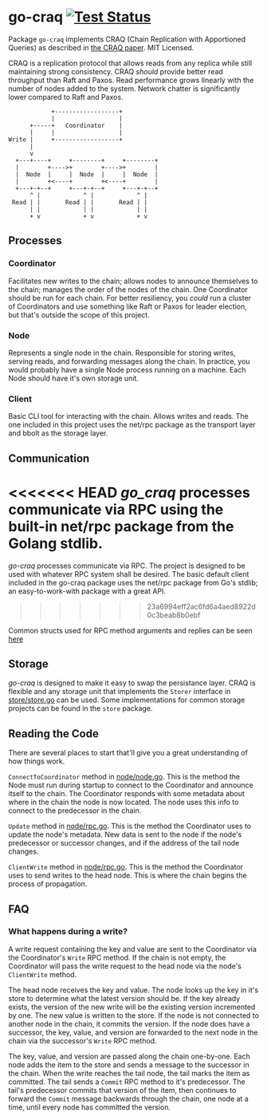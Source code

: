 # go-craq [![Test Status](https://github.com/despreston/go-craq/workflows/Test/badge.svg)](https://github.com/despreston/go-craq/actions)

Package `go-craq` implements CRAQ (Chain Replication with Apportioned Queries)
as described in [the CRAQ
paper](https://pdos.csail.mit.edu/6.824/papers/craq.pdf). MIT Licensed.

CRAQ is a replication protocol that allows reads from any replica while still
maintaining strong consistency. CRAQ _should_ provide better read throughput
than Raft and Paxos. Read performance grows linearly with the number of nodes
added to the system. Network chatter is significantly lower compared to Raft and
Paxos.

```
            +------------------+
            |                  |
      +-----+   Coordinator    |
      |     |                  |
Write |     +------------------+
      |
      v
  +---+----+     +--------+     +--------+
  |        +---->+        +---->+        |
  |  Node  |     |  Node  |     |  Node  |
  |        +<----+        +<----+        |
  +---+-+--+     +---+-+--+     +---+-+--+
      ^ |            ^ |            ^ |
 Read | |       Read | |       Read | |
      | |            | |            | |
      + v            + v            + v
```

## Processes
### Coordinator
Facilitates new writes to the chain; allows nodes to announce themselves to the
chain; manages the order of the nodes of the chain. One Coordinator should be
run for each chain. For better resiliency, you _could_ run a cluster of
Coordinators and use something like Raft or Paxos for leader election, but
that's outside the scope of this project.

### Node
Represents a single node in the chain. Responsible for storing writes, serving
reads, and forwarding messages along the chain. In practice, you would probably
have a single Node process running on a machine. Each Node should have it's own
storage unit.

### Client
Basic CLI tool for interacting with the chain. Allows writes and reads. The one
included in this project uses the net/rpc package as the transport layer and
bbolt as the storage layer.

## Communication
<<<<<<< HEAD
_go_craq_ processes communicate via RPC using the built-in net/rpc package from
the Golang stdlib.
=======
_go-craq_ processes communicate via RPC. The project is designed to be used with
whatever RPC system shall be desired. The basic default client included in the
go-craq package uses the net/rpc package from Go's stdlib; an easy-to-work-with
package with a great API.
>>>>>>> 23a6994eff2ac6fd6a4aed8922d0c3beab8b0ebf

Common structs used for RPC method arguments and replies can be seen
[here](craqrpc/craqrpc.go)

## Storage
_go-craq_ is designed to make it easy to swap the persistance layer. CRAQ is
flexible and any storage unit that implements the `Storer` interface in
[store/store.go](store/store.go) can be used. Some implementations for common
storage projects can be found in the `store` package.

## Reading the Code
There are several places to start that'll give you a great understanding of how
things work.

`ConnectToCoordinator` method in [node/node.go](node/node.go). This is the
method the Node must run during startup to connect to the Coordinator and
announce itself to the chain. The Coordinator responds with some metadata about
where in the chain the node is now located. The node uses this info to connect
to the predecessor in the chain.

`Update` method in [node/rpc.go](node/rpc.go). This is the method the
Coordinator uses to update the node's metadata. New data is sent to the node if
the node's predecessor or successor changes, and if the address of the tail node
changes.

`ClientWrite` method in [node/rpc.go](node/rpc.go). This is the method the
Coordinator uses to send writes to the head node. This is where the chain begins
the process of propagation.

## FAQ
### What happens during a write?
A write request containing the key and value are sent to the Coordinator via the
Coordinator's `Write` RPC method. If the chain is not empty, the Coordinator
will pass the write request to the head node via the node's `ClientWrite`
method.

The head node receives the key and value. The node looks up the key in it's
store to determine what the latest version should be. If the key already exists,
the version of the new write will be the existing version incremented by one.
The new value is written to the store. If the node is not connected to another
node in the chain, it commits the version. If the node does have a successor,
the key, value, and version are forwarded to the next node in the chain via the
successor's `Write` RPC method.

The key, value, and version are passed along the chain one-by-one. Each node
adds the item to the store and sends a message to the successor in the chain.
When the write reaches the tail node, the tail marks the item as committed. The
tail sends a `Commit` RPC method to it's predecessor. The tail's predecessor
commits that version of the item, then continues to forward the `Commit` message
backwards through the chain, one node at a time, until every node has committed
the version.

